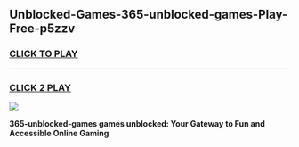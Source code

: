 
## Unblocked-Games-365-unblocked-games-Play-Free-p5zzv
<h3>
<a href="https://premium76.site?title=365-unblocked-games&ref=23A">CLICK TO PLAY</a></h3>
<hr>

<h3>
<a href="https://premium76.site?title=365-unblocked-games&ref=23A">CLICK 2 PLAY</a>
  
</h3>

<a href="https://premium76.site?title=365-unblocked-games&ref=23A"><img src="https://clearcache.store/games.png"></a>


**365-unblocked-games games unblocked: Your Gateway to Fun and Accessible Online Gaming**
